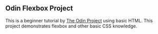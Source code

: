 ## Odin Flexbox Project

This is a beginner tutorial by [The Odin Project](https://www.theodinproject.com/) using basic HTML.
This project demonstrates flexbox and other basic CSS knowledge.
